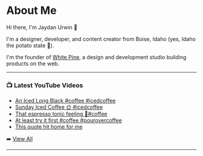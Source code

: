 # About Me

Hi there, I'm Jaydan Urwin 👋

I'm a designer, developer, and content creator from Boise, Idaho (yes, Idaho the potato state 🥔).

I'm the founder of [White Pine](https://whitepine.studio), a design and development studio building products on the web.

--- 

### 📺 Latest YouTube Videos 
<!-- YOUTUBE:START -->
- [An Iced Long Black #coffee #icedcoffee](https://www.youtube.com/watch?v=caVrrUHaUwI)
- [Sunday Iced Coffee 🌞  #icedcoffee](https://www.youtube.com/watch?v=Xk2i5nKVIkk)
- [That espresso tonic feeling 🎷#coffee](https://www.youtube.com/watch?v=QIpwt8UO7nI)
- [At least try it first #coffee #pourovercoffee](https://www.youtube.com/watch?v=mSm8b5srpP8)
- [This quote hit home for me](https://www.youtube.com/watch?v=G7VpIqac28w)
<!-- YOUTUBE:END --> 

➡️ [View All](https://youtube.com/@LittleSticks) 

---

<!--
**jaydanurwin/jaydanurwin** is a ✨ _special_ ✨ repository because its `README.md` (this file) appears on your GitHub profile.

Here are some ideas to get you started:

- 🔭 I’m currently working on ...
- 🌱 I’m currently learning ...
- 👯 I’m looking to collaborate on ...
- 🤔 I’m looking for help with ...
- 💬 Ask me about ...
- 📫 How to reach me: ...
- 😄 Pronouns: ...
- ⚡ Fun fact: ...
-->
